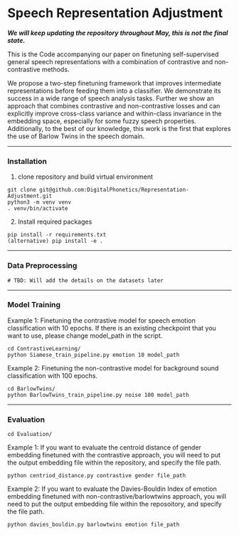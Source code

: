 # Speech Representation Adjustment
****_We will keep updating the repository throughout May, this is not the final state._****

This is the Code accompanying our paper on finetuning self-supervised general speech representations with a combination of contrastive and non-contrastive methods.

We propose a two-step finetuning framework that improves intermediate representations
before feeding them into a classifier. We demonstrate its success in a wide range of speech
analysis tasks. Further we show an approach that combines contrastive and non-contrastive losses
and can explicitly improve cross-class variance and within-class invariance in the embedding space, especially for
some fuzzy speech properties. Additionally, to the best of our knowledge, this work is the first that explores the use of Barlow Twins
in the speech domain.

---
### Installation
1. clone repository and build virtual environment
```
git clone git@github.com:DigitalPhonetics/Representation-Adjustment.git
python3 -m venv venv
. venv/bin/activate
```

2. Install required packages
```
pip install -r requirements.txt
(alternative) pip install -e .
```
---

### Data Preprocessing 
```
# TBD: Will add the details on the datasets later
```
---
### Model Training
Example 1: Finetuning the contrastive model for speech emotion classification with 10 epochs.
If there is an existing checkpoint that you want to use, please change model_path in the script.
```
cd ContrastiveLearning/
python Siamese_train_pipeline.py emotion 10 model_path
```

Example 2: Finetuning the non-contrastive model for background sound classification with 100 epochs.
```
cd BarlowTwins/
python BarlowTwins_train_pipeline.py noise 100 model_path
```

---
### Evaluation
```
cd Evaluation/
```

Example 1: If you want to evaluate the centroid distance of gender embedding finetuned with the 
contrastive approach, you will need to put the output embedding file within the repository, and 
specify the file path.
```
python centriod_distance.py contrastive gender file_path
```

Example 2: If you want to evaluate the Davies-Bouldin Index of emotion embedding finetuned with 
non-contrastive/barlowtwins approach, you will need to put the output embedding file within the 
reposoitory, and specify the file path.
```
python davies_bouldin.py barlowtwins emotion file_path
```
